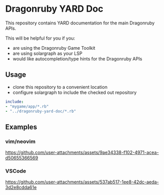 # Dragonruby YARD Doc

This repository contains YARD documentation for the main Dragonruby APIs.

This will be helpful for you if you:

- are using the Dragonruby Game Toolkit
- are using solargraph as your LSP
- would like autocompletion/type hints for the Dragonruby APIs

## Usage

- clone this repository to a convenient location
- configure solargraph to include the checked out repository

```yml
include:
- "mygame/app/*.rb"
- "../dragonruby-yard-doc/*.rb"
```

## Examples

### vim/neovim

https://github.com/user-attachments/assets/9ae34338-f102-4971-acea-d50655366569

### VSCode

https://github.com/user-attachments/assets/537ab517-1ee8-42dc-aeda-3d2e8cdda61e


